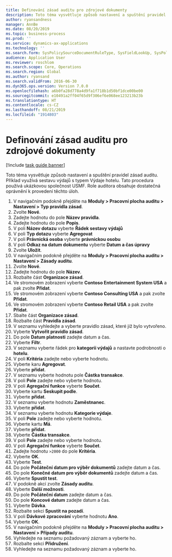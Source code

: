 ```yaml
---
title: Definování zásad auditu pro zdrojové dokumenty
description: Toto téma vysvětluje způsob nastavení a spuštění pravidel zásad auditu.
author: ryansandness
manager: AnnBe
ms.date: 08/20/2019
ms.topic: business-process
ms.prod: ''
ms.service: dynamics-ax-applications
ms.technology: ''
ms.search.form: SysPolicySourceDocumentRuleType, SysFieldLookUp, SysPolicyListPage, SysPolicy, AuditPolicyRule, SysQueryForm, SysQueryFieldLookUp, AuditPolicyDateSelection, AuditPolicyAdditionalOption, BatchJob, CaseDetail
audience: Application User
ms.reviewer: roschlom
ms.search.scope: Core, Operations
ms.search.region: Global
ms.author: ryansand
ms.search.validFrom: 2016-06-30
ms.dyn365.ops.version: Version 7.0.0
ms.openlocfilehash: a6b0fa28d778a4d9fa1f718b1d50bf1dce00be00
ms.sourcegitcommit: e10491a2ff04f65d9f306ef6e068ee123213b23b
ms.translationtype: HT
ms.contentlocale: cs-CZ
ms.lasthandoff: 08/21/2019
ms.locfileid: "1914803"
---
```

# <a name="define-audit-policies-for-source-documents"></a>Definování zásad auditu pro zdrojové dokumenty

[!include [task guide banner](../../includes/task-guide-banner.md)]

Toto téma vysvětluje způsob nastavení a spuštění pravidel zásad auditu. Příklad využívá sestavu výdajů s typem Výdaje hotelu. Tato procedura používá ukázkovou společnost USMF. Role auditora obsahuje dostatečná oprávnění k provedení těchto úloh.

1. V navigačním podokně přejděte na **Moduly > Pracovní plocha auditu > Nastavení > Typ pravidla zásad**.
2. Zvolte **Nové**.
3. Zadejte hodnotu do pole **Název pravidla**.
4. Zadejte hodnotu do pole **Popis**.
5. V poli **Název dotazu** vyberte **Řádek sestavy výdajů**
6. V poli **Typ dotazu** vyberte **Agregovat**
7. V poli **Právnická osoba** vyberte **právnickou osobu**
8. V poli **Odkaz na datum dokumentu** vyberte **Datum a čas úpravy**
9. Zvolte **Uložit**.
10. V navigačním podokně přejděte na **Moduly > Pracovní plocha auditu > Nastavení > Zásady auditu**.
11. Zvolte **Nové**.
12. Zadejte hodnotu do pole **Název**.
13. Rozbalte část **Organizace zásad**.
14. Ve stromovém zobrazení vyberte **Contoso Entertainment System USA** a pak zvolte **Přidat**.
15. Ve stromovém zobrazení vyberte **Contoso Consulting USA** a pak zvolte **Přidat**.
16. Ve stromovém zobrazení vyberte **Contoso Retail USA** a pak zvolte **Přidat**.
17. Sbalte část **Organizace zásad**.
18. Rozbalte část **Pravidla zásad**.
19. V seznamu vyhledejte a vyberte pravidlo zásad, které již bylo vytvořeno.
20. Vyberte **Vytvořit pravidlo zásad**.
21. Do pole **Datum platnosti** zadejte datum a čas.
22. Vyberte **Filtr**.
23. V seznamu vyberte řádek pro **kategorii výdajů** a nastavte podrobnosti o **hotelu**.
24. V poli **Kritéria** zadejte nebo vyberte hodnotu.
25. Vyberte karu **Agregovat**.
26. Vyberte **přidat**.
27. V seznamu vyberte hodnotu pole **Částka transakce**.
28. V poli **Pole** zadejte nebo vyberte hodnotu.
29. V poli **Agregační funkce** vyberte **Součet**.
30. Vyberte kartu **Seskupit podle**.
31. Vyberte **přidat**.
32. V seznamu vyberte hodnotu **Zaměstnanec**.
33. Vyberte **přidat**.
34. V seznamu vyberte hodnotu **Kategorie výdaje**.
35. V poli **Pole** zadejte nebo vyberte hodnotu.
36. Vyberte kartu **Má**.
37. Vyberte **přidat**.
38. Vyberte **Částka transakce**.
39. V poli **Pole** zadejte nebo vyberte hodnotu.
40. V poli **Agregační funkce** vyberte **Součet**.
41. Zadejte hodnotu `>2000` do pole **Kritéria**.
42. Vyberte **OK**.
43. Vyberte **Test**.
44. Do pole **Počáteční datum pro výběr dokumentů** zadejte datum a čas.
45. Do pole **Konečné datum pro výběr dokumentů** zadejte datum a čas.
46. Vyberte **Spustit test**.
47. V podokně akcí zvolte **Zásady auditu**.
48. Vyberte **Další možnosti**.
49. Do pole **Počáteční datum** zadejte datum a čas.
50. Do pole **Koncové datum** zadejte datum a čas.
51. Vyberte **Dávka**.
52. Rozbalte sekci **Spustit na pozadí**.
53. V poli **Dávkové zpracování** vyberte hodnotu **Ano**.
54. Vyberte **OK**.
55. V navigačním podokně přejděte na **Moduly > Pracovní plocha auditu > Nastavení > Případy auditu**.
56. Vyhledejte na seznamu požadovaný záznam a vyberte ho.
57. Rozbalte sekci **Přidružení**.
58. Vyhledejte na seznamu požadovaný záznam a vyberte ho.

